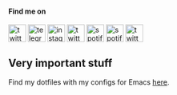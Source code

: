 <!-- icon -->
<link rel="icon" type="imagem/png" href="/assets/pic.jpg" />
<h4 align="left"> Find me on </h4>
<p align="left">
 <a href="https://twitter.com/jefter66" target="_blank">                                                         <img src="https://upload.wikimedia.org/wikipedia/pt/thumb/3/3d/Twitter_logo_2012.svg/1200px-Twitter_logo_2012.svg.png" alt="twitter" height="35px" align="center"                               /></a>
 <a href="https://t.me/jefter66" target="_blank">                                                                <img src="https://upload.wikimedia.org/wikipedia/commons/8/82/Telegram_logo.svg" alt="telegram"   height="35px" align="center"                                                                  /></a>
 <a href="https://instagram.com/jefter.santiago" target="_blank">                                                    <img src="https://upload.wikimedia.org/wikipedia/commons/thumb/e/e7/Instagram_logo_2016.svg/132px-Instagram_logo_2016.svg.png" alt="instagram"   height="35px" align="center"                   /></a>
 <a href="mailto:jefterrsantiago@gmail.com" target="_blank">                                                     <img src="https://upload.wikimedia.org/wikipedia/commons/thumb/7/7e/Gmail_icon_%282020%29.svg/1280px-Gmail_icon_%282020%29.svg.png" alt="twitter"   height="35px" align="center"                /></a>
 <a href="https://open.spotify.com/user/31hzlmg32d7nvm2p56lkzt3qu2oe?si=Ee39x1T9ReOFaXsSHimUOQ" target="_blank"> <img src="https://upload.wikimedia.org/wikipedia/commons/7/75/Spotify_icon.png" alt="spotify"   height="35px" align="center"                                                                    /></a>
 <a href="https://www.last.fm/user/jefter66" target="_blank">                                                    <img src="https://upload.wikimedia.org/wikipedia/commons/thumb/c/c4/Lastfm.svg/1200px-Lastfm.svg.png" alt="spotify"   height="35px" align="center"                                               /></a>
 <a href="https://www.youtube.com/channel/UCIxDbTCRe6DlX3rsJhMgdAA" target="_blank">                             <img src="https://upload.wikimedia.org/wikipedia/commons/thumb/4/4f/YouTube_social_white_squircle.svg/512px-YouTube_social_white_squircle.svg.png" alt="twitter"   height="35px" align="center" /></a>
</p>
 
 
## Very important stuff
Find my dotfiles with my configs for Emacs [here](https://github.com/jefter66/dotfiles.git).

